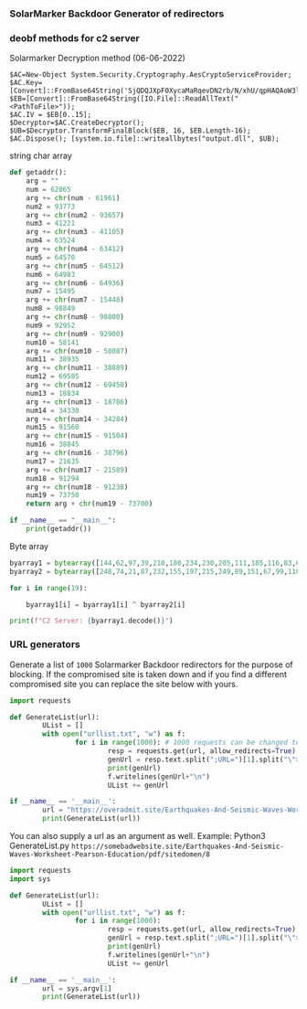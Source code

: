 ### SolarMarker Backdoor Generator of redirectors

### deobf methods for c2 server

Solarmarker Decryption method (06-06-2022)
```
$AC=New-Object System.Security.Cryptography.AesCryptoServiceProvider;
$AC.Key=[Convert]::FromBase64String('SjQDQJXpF0XycaMaRqevDN2rb/N/xhU/qpHAQAoW3lk=');
$EB=[Convert]::FromBase64String([IO.File]::ReadAllText("<PathToFile>"));
$AC.IV = $EB[0..15];
$Decryptor=$AC.CreateDecryptor();
$UB=$Decryptor.TransformFinalBlock($EB, 16, $EB.Length-16);
$AC.Dispose(); [system.io.file]::writeallbytes("output.dll", $UB);
```

string char array

```python
def getaddr():
    arg = ""
    num = 62065
    arg += chr(num - 61961)
    num2 = 93773
    arg += chr(num2 - 93657)
    num3 = 41221
    arg += chr(num3 - 41105)
    num4 = 63524
    arg += chr(num4 - 63412)
    num5 = 64570
    arg += chr(num5 - 64512)
    num6 = 64983
    arg += chr(num6 - 64936)
    num7 = 15495
    arg += chr(num7 - 15448)
    num8 = 98849
    arg += chr(num8 - 98800)
    num9 = 92952
    arg += chr(num9 - 92900)
    num10 = 58141
    arg += chr(num10 - 58087)
    num11 = 38935
    arg += chr(num11 - 38889)
    num12 = 69505
    arg += chr(num12 - 69450)
    num13 = 18834
    arg += chr(num13 - 18786)
    num14 = 34330
    arg += chr(num14 - 34284)
    num15 = 91560
    arg += chr(num15 - 91504)
    num16 = 38845
    arg += chr(num16 - 38796)
    num17 = 21635
    arg += chr(num17 - 21589)
    num18 = 91294
    arg += chr(num18 - 91238)
    num19 = 73750
    return arg + chr(num19 - 73700)

if __name__ == "__main__":
    print(getaddr())
```

Byte array

```python
byarray1 = bytearray([144,62,97,39,210,180,234,230,205,111,185,116,83,64,194,17,94,173,162])
byarray2 = bytearray([248,74,21,87,232,155,197,215,249,89,151,67,99,110,250,33,112,148,146])

for i in range(19):

    byarray1[i] = byarray1[i] ^ byarray2[i]

print(f"C2 Server: {byarray1.decode()}")
```

### URL generators

Generate a list of `1000` Solarmarker Backdoor redirectors for the purpose of blocking.  If the compromised site is taken down and if you find a different compromised site you can replace the site below with yours.

```python
import requests

def GenerateList(url):
        UList = []
        with open("urllist.txt", "w") as f:
                for i in range(1000): # 1000 requests can be changed to whatever amount you want.
                        resp = requests.get(url, allow_redirects=True)
                        genUrl = resp.text.split(";URL=")[1].split("\">")[0]
                        print(genUrl)
                        f.writelines(genUrl+"\n")
                        UList += genUrl

if __name__ == '__main__':
        url = "https://overadmit.site/Earthquakes-And-Seismic-Waves-Worksheet-Pearson-Education/pdf/sitedomen/8"
        print(GenerateList(url))
```

You can also supply a url as an argument as well. Example: Python3 GenerateList.py `https://somebadwebsite.site/Earthquakes-And-Seismic-Waves-Worksheet-Pearson-Education/pdf/sitedomen/8`

```python
import requests
import sys

def GenerateList(url):
        UList = []
        with open("urllist.txt", "w") as f:
                for i in range(1000):
                        resp = requests.get(url, allow_redirects=True)
                        genUrl = resp.text.split(";URL=")[1].split("\">")[0]
                        print(genUrl)
                        f.writelines(genUrl+"\n")
                        UList += genUrl

if __name__ == '__main__':
        url = sys.argv[1]
        print(GenerateList(url))
```
